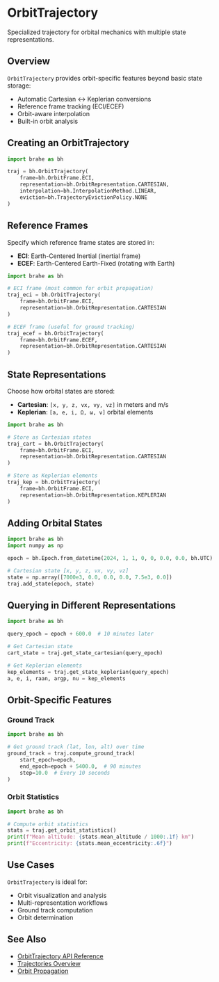 # OrbitTrajectory

Specialized trajectory for orbital mechanics with multiple state representations.

## Overview

`OrbitTrajectory` provides orbit-specific features beyond basic state storage:

- Automatic Cartesian ↔ Keplerian conversions
- Reference frame tracking (ECI/ECEF)
- Orbit-aware interpolation
- Built-in orbit analysis

## Creating an OrbitTrajectory

```python
import brahe as bh

traj = bh.OrbitTrajectory(
    frame=bh.OrbitFrame.ECI,
    representation=bh.OrbitRepresentation.CARTESIAN,
    interpolation=bh.InterpolationMethod.LINEAR,
    eviction=bh.TrajectoryEvictionPolicy.NONE
)
```

## Reference Frames

Specify which reference frame states are stored in:

- **ECI**: Earth-Centered Inertial (inertial frame)
- **ECEF**: Earth-Centered Earth-Fixed (rotating with Earth)

```python
import brahe as bh

# ECI frame (most common for orbit propagation)
traj_eci = bh.OrbitTrajectory(
    frame=bh.OrbitFrame.ECI,
    representation=bh.OrbitRepresentation.CARTESIAN
)

# ECEF frame (useful for ground tracking)
traj_ecef = bh.OrbitTrajectory(
    frame=bh.OrbitFrame.ECEF,
    representation=bh.OrbitRepresentation.CARTESIAN
)
```

## State Representations

Choose how orbital states are stored:

- **Cartesian**: `[x, y, z, vx, vy, vz]` in meters and m/s
- **Keplerian**: `[a, e, i, Ω, ω, ν]` orbital elements

```python
import brahe as bh

# Store as Cartesian states
traj_cart = bh.OrbitTrajectory(
    frame=bh.OrbitFrame.ECI,
    representation=bh.OrbitRepresentation.CARTESIAN
)

# Store as Keplerian elements
traj_kep = bh.OrbitTrajectory(
    frame=bh.OrbitFrame.ECI,
    representation=bh.OrbitRepresentation.KEPLERIAN
)
```

## Adding Orbital States

```python
import brahe as bh
import numpy as np

epoch = bh.Epoch.from_datetime(2024, 1, 1, 0, 0, 0.0, 0.0, bh.UTC)

# Cartesian state [x, y, z, vx, vy, vz]
state = np.array([7000e3, 0.0, 0.0, 0.0, 7.5e3, 0.0])
traj.add_state(epoch, state)
```

## Querying in Different Representations

```python
import brahe as bh

query_epoch = epoch + 600.0  # 10 minutes later

# Get Cartesian state
cart_state = traj.get_state_cartesian(query_epoch)

# Get Keplerian elements
kep_elements = traj.get_state_keplerian(query_epoch)
a, e, i, raan, argp, nu = kep_elements
```

## Orbit-Specific Features

### Ground Track

```python
import brahe as bh

# Get ground track (lat, lon, alt) over time
ground_track = traj.compute_ground_track(
    start_epoch=epoch,
    end_epoch=epoch + 5400.0,  # 90 minutes
    step=10.0  # Every 10 seconds
)
```

### Orbit Statistics

```python
import brahe as bh

# Compute orbit statistics
stats = traj.get_orbit_statistics()
print(f"Mean altitude: {stats.mean_altitude / 1000:.1f} km")
print(f"Eccentricity: {stats.mean_eccentricity:.6f}")
```

## Use Cases

`OrbitTrajectory` is ideal for:

- Orbit visualization and analysis
- Multi-representation workflows
- Ground track computation
- Orbit determination

## See Also

- [OrbitTrajectory API Reference](../../library_api/trajectories/orbit_trajectory.md)
- [Trajectories Overview](index.md)
- [Orbit Propagation](../orbit_propagation/index.md)
